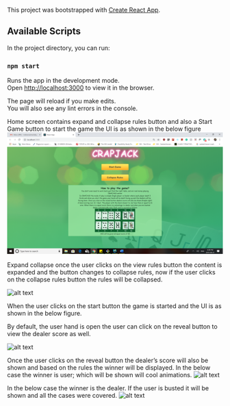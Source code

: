 This project was bootstrapped with [Create React App](https://github.com/facebook/create-react-app).

## Available Scripts

In the project directory, you can run:

### `npm start`

Runs the app in the development mode.<br>
Open [http://localhost:3000](http://localhost:3000) to view it in the browser.

The page will reload if you make edits.<br>
You will also see any lint errors in the console.


Home screen contains expand and collapse rules button and also a Start Game button to start the game the UI is as shown in the below figure
![alt text](src/images/start.png)

Expand collapse once the user clicks on the view rules button the content is expanded and the button changes to collapse rules, now if the user clicks on the collapse rules button the rules will be collapsed. 

![alt text](src/images/collapse.png)

When the user clicks on the start button the game is started and the UI is as shown in the below figure.

By default, the user hand is open the user can click on the reveal button to view the dealer score as well. 

![alt text](src/images/hand.png)


Once the user clicks on the reveal button the dealer’s score will also be shown and based on the rules the winner will be displayed.
In the below case the winner is user; which will be shown will cool animations. 
![alt text](src/images/won.png)

In the below case the winner is the dealer. If the user is busted it will be shown and all the cases were covered. 
![alt text](src/images/busted.png)
